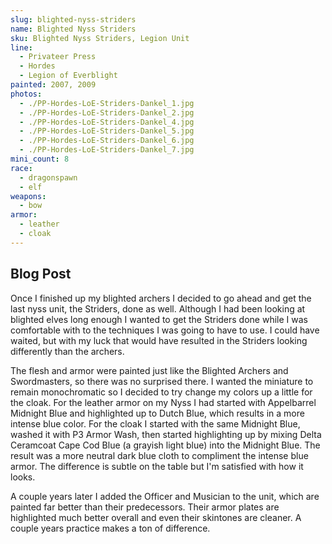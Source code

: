 ```yaml
---
slug: blighted-nyss-striders
name: Blighted Nyss Striders
sku: Blighted Nyss Striders, Legion Unit
line:
  - Privateer Press
  - Hordes
  - Legion of Everblight
painted: 2007, 2009
photos:
  - ./PP-Hordes-LoE-Striders-Dankel_1.jpg
  - ./PP-Hordes-LoE-Striders-Dankel_2.jpg
  - ./PP-Hordes-LoE-Striders-Dankel_4.jpg
  - ./PP-Hordes-LoE-Striders-Dankel_5.jpg
  - ./PP-Hordes-LoE-Striders-Dankel_6.jpg
  - ./PP-Hordes-LoE-Striders-Dankel_7.jpg
mini_count: 8
race:
  - dragonspawn
  - elf
weapons:
  - bow
armor:
  - leather
  - cloak
---
```


## Blog Post

Once I finished up my blighted archers I decided to go ahead and get the last nyss unit, the Striders, done as well. Although I had been looking at blighted elves long enough I wanted to get the Striders done while I was comfortable with to the techniques I was going to have to use. I could have waited, but with my luck that would have resulted in the Striders looking differently than the archers.

The flesh and armor were painted just like the Blighted Archers and Swordmasters, so there was no surprised there. I wanted the miniature to remain monochromatic so I decided to try change my colors up a little for the cloak. For the leather armor on my Nyss I had started with Appelbarrel Midnight Blue and highlighted up to Dutch Blue, which results in a more intense blue color. For the cloak I started with the same Midnight Blue, washed it with P3 Armor Wash, then started highlighting up by mixing Delta Ceramcoat Cape Cod Blue (a grayish light blue) into the Midnight Blue. The result was a more neutral dark blue cloth to compliment the intense blue armor. The difference is subtle on the table but I'm satisfied with how it looks.

A couple years later I added the Officer and Musician to the unit, which are painted far better than their predecessors. Their armor plates are highlighted much better overall and even their skintones are cleaner. A couple years practice makes a ton of difference.
